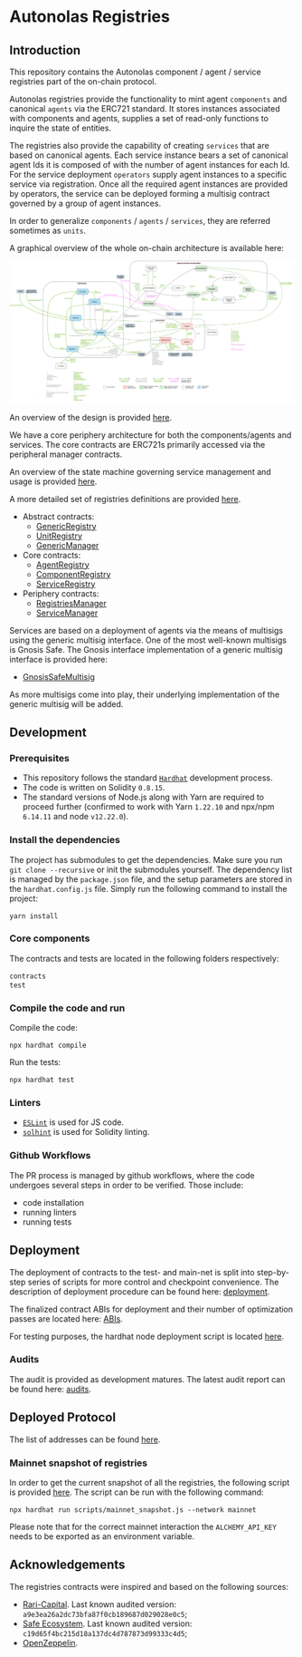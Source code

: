 # Autonolas Registries

## Introduction

This repository contains the Autonolas component / agent / service registries part of the on-chain protocol.

Autonolas registries provide the functionality to mint agent `components` and canonical `agents` via the ERC721 standard.
It stores instances associated with components and agents, supplies a set of read-only functions to inquire the state
of entities.

The registries also provide the capability of creating `services` that are based on canonical agents. Each service
instance bears a set of canonical agent Ids it is composed of with the number of agent instances for each Id. For the
service deployment `operators` supply agent instances to a specific service via registration. Once all the required
agent instances are provided by operators, the service can be deployed forming a multisig contract governed by
a group of agent instances.

In order to generalize `components` / `agents` / `services`, they are referred sometimes as `units`.

A graphical overview of the whole on-chain architecture is available here:

![architecture](https://github.com/valory-xyz/autonolas-registries/blob/main/docs/On-chain_architecture_v3.drawio.png?raw=true)

An overview of the design is provided [here](https://github.com/valory-xyz/autonolas-registries/blob/main/docs/AgentServicesFunctionality.pdf?raw=true).

We have a core periphery architecture for both the components/agents and services. The core contracts are ERC721s primarily accessed via the peripheral manager contracts.

An overview of the state machine governing service management and usage is provided [here](https://github.com/valory-xyz/autonolas-registries/blob/main/docs/FSM.md).

A more detailed set of registries definitions are provided [here](https://github.com/valory-xyz/autonolas-registries/blob/main/docs/definitions.md).

- Abstract contracts:
  - [GenericRegistry](https://github.com/valory-xyz/autonolas-registries/blob/main/contracts/GenericRegistry.sol)
  - [UnitRegistry](https://github.com/valory-xyz/autonolas-registries/blob/main/contracts/UnitRegistry.sol)
  - [GenericManager](https://github.com/valory-xyz/autonolas-registries/blob/main/contracts/GenericManager.sol)
- Core contracts:
  - [AgentRegistry](https://github.com/valory-xyz/autonolas-registries/blob/main/contracts/AgentRegistry.sol)
  - [ComponentRegistry](https://github.com/valory-xyz/autonolas-registries/blob/main/contracts/ComponentRegistry.sol)
  - [ServiceRegistry](https://github.com/valory-xyz/autonolas-registries/blob/main/contracts/ServiceRegistry.sol)
- Periphery contracts:
  - [RegistriesManager](https://github.com/valory-xyz/autonolas-registries/blob/main/contracts/RegistriesManager.sol)
  - [ServiceManager](https://github.com/valory-xyz/autonolas-registries/blob/main/contracts/ServiceManager.sol)

Services are based on a deployment of agents via the means of multisigs using the generic multisig interface.
One of the most well-known multisigs is Gnosis Safe. The Gnosis interface implementation of a generic multisig interface is provided here:
- [GnosisSafeMultisig](https://github.com/valory-xyz/autonolas-registries/blob/main/contracts/multisigs/GnosisSafeMultisig.sol)

As more multisigs come into play, their underlying implementation of the generic multisig will be added.

## Development

### Prerequisites
- This repository follows the standard [`Hardhat`](https://hardhat.org/tutorial/) development process.
- The code is written on Solidity `0.8.15`.
- The standard versions of Node.js along with Yarn are required to proceed further (confirmed to work with Yarn `1.22.10` and npx/npm `6.14.11` and node `v12.22.0`).

### Install the dependencies
The project has submodules to get the dependencies. Make sure you run `git clone --recursive` or init the submodules yourself.
The dependency list is managed by the `package.json` file,
and the setup parameters are stored in the `hardhat.config.js` file.
Simply run the following command to install the project:
```
yarn install
```

### Core components
The contracts and tests are located in the following folders respectively:
```
contracts
test
```

### Compile the code and run
Compile the code:
```
npx hardhat compile
```
Run the tests:
```
npx hardhat test
```

### Linters
- [`ESLint`](https://eslint.org) is used for JS code.
- [`solhint`](https://github.com/protofire/solhint) is used for Solidity linting.


### Github Workflows
The PR process is managed by github workflows, where the code undergoes
several steps in order to be verified. Those include:
- code installation
- running linters
- running tests

## Deployment
The deployment of contracts to the test- and main-net is split into step-by-step series of scripts for more control and checkpoint convenience.
The description of deployment procedure can be found here: [deployment](https://github.com/valory-xyz/autonolas-registries/blob/main/scripts/deployment).

The finalized contract ABIs for deployment and their number of optimization passes are located here: [ABIs](https://github.com/valory-xyz/autonolas-registries/blob/main/abis).

For testing purposes, the hardhat node deployment script is located [here](https://github.com/valory-xyz/autonolas-registries/blob/main/deploy).

### Audits
The audit is provided as development matures. The latest audit report can be found here: [audits](https://github.com/valory-xyz/autonolas-registries/blob/main/audits).

## Deployed Protocol
The list of addresses can be found [here](https://github.com/valory-xyz/autonolas-registries/blob/main/docs/mainnet_addresses.json).

### Mainnet snapshot of registries
In order to get the current snapshot of all the registries, the following script is provided [here](https://github.com/valory-xyz/autonolas-registries/blob/main/scripts/mainnet_snapshot.js).
The script can be run with the following command:
```
npx hardhat run scripts/mainnet_snapshot.js --network mainnet
```
Please note that for the correct mainnet interaction the `ALCHEMY_API_KEY` needs to be exported as an environment variable.

## Acknowledgements
The registries contracts were inspired and based on the following sources:
- [Rari-Capital](https://github.com/Rari-Capital/solmate). Last known audited version: `a9e3ea26a2dc73bfa87f0cb189687d029028e0c5`;
- [Safe Ecosystem](https://github.com/safe-global/safe-contracts). Last known audited version: `c19d65f4bc215d18a137dc4d787873d99333c4d5`;
- [OpenZeppelin](https://github.com/OpenZeppelin/openzeppelin-contracts).
